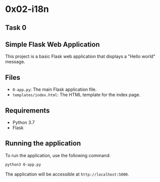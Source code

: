 # 0x02-i18n

## Task 0

## Simple Flask Web Application

This project is a basic Flask web application that displays a "Hello world" message.

## Files

- `0-app.py`: The main Flask application file.
- `templates/index.html`: The HTML template for the index page.

## Requirements

- Python 3.7
- Flask

## Running the application

To run the application, use the following command:

```bash
python3 0-app.py
```

The application will be accessible at `http://localhost:5000`.
